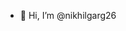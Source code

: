- 👋 Hi, I’m @nikhilgarg26

<!---
nikhilgarg26/nikhilgarg26 is a ✨ special ✨ repository because its `README.md` (this file) appears on your GitHub profile.
You can click the Preview link to take a look at your changes.
--->
